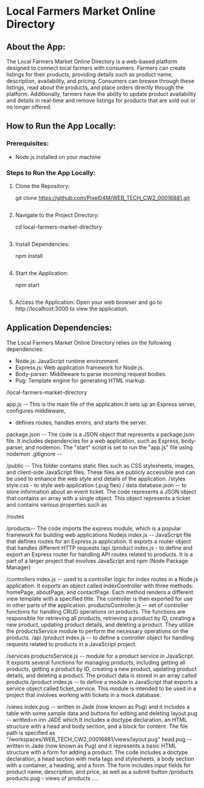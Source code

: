 # Local Farmers Market Online Directory

## About the App:
The Local Farmers Market Online Directory is a web-based platform designed to connect local farmers with consumers. Farmers can create listings for their products, providing details such as product name, description, availability, and pricing. Consumers can browse through these listings, read about the products, and place orders directly through the platform. Additionally, farmers have the ability to update product availability and details in real-time and remove listings for products that are sold out or no longer offered.

## How to Run the App Locally:
### Prerequisites:
- Node.js installed on your machine

### Steps to Run the App Locally:
1. Clone the Repository:
   
    git clone <https://github.com/Pixel04M/WEB_TECH_CW2_00016881.git>
    ```

2. Navigate to the Project Directory:
   
    cd local-farmers-market-directory
    ```

3. Install Dependencies:
 
    npm install
    ```

4. Start the Application:
   
    npm start
    ```

5. Access the Application:
    Open your web browser and go to http://localhost:3000 to view the application.

## Application Dependencies:
The Local Farmers Market Online Directory relies on the following dependencies:
- Node.js: JavaScript runtime environment.
- Express.js: Web application framework for Node.js.
- Body-parser: Middleware to parse incoming request bodies.
- Pug: Template engine for generating HTML markup.

/local-farmers-market-directory

  app.js -- This is the main file of the application.It sets up an Express server, configures middleware,
 * defines routes, handles errors, and starts the server.

  package.json -- The code is a JSON object that represents a package.json file. It includes dependencies for a web application, such as Express, body-parser, and nodemon. The "start" script is set to run the "app.js" file using nodemon
  .gitignore --

/public -- This folder contains static files such as CSS stylesheets, images, and client-side JavaScript files. These files are publicly accessible and can be used to enhance the web style and details of the application.
    /styles
      style.css - to style web application (.pug fies)
/ data 
    database.json -- to store information about an event ticket. The code represents a JSON object that contains an array with a single object. This object represents a ticket and contains various properties such as      

 /routes
    
   /products-- The code imports the express module, which is a popular framework for building web applications Nodejs
    index.js --  JavaScript file that defines routes for an Express.js application. It exports a router object that handles different HTTP requests
    /api
    /product
    index.js - to define and export an Express router for handling API routes related to products. It is a part of a larger project that involves JavaScript and npm (Node Package Manager)

  /controllers
    index.js --  used to a controller logic for index routes in a Node.js application. It exports an object called indexController with three methods: homePage, aboutPage, and contactPage. Each method renders a different view template with a specified title. The controller is then exported for use in other parts of the application.
    productsController.js --  set of controller functions for handling CRUD operations on products. The functions are responsible for retrieving all products, retrieving a product by ID, creating a new product, updating product details, and deleting a product. They utilize the productsService module to perform the necessary operations on the products.
    /api 
    /product
    index.js -- to define a controller object for handling requests related to products in a JavaScript project.

  /services
    productsService.js -- module for a product service in JavaScript. It exports several functions for managing products, including getting all products, getting a product by ID, creating a new product, updating product details, and deleting a product. The product data is stored in an array called products
    /product
    index.js -- to define a module in JavaScript that exports a service object called ticket_service. This module is intended to be used in a project that involves working with tickets in a mock database.

  /views
    index.pug -- written in Jade (now known as Pug) and it includes a table with some sample data and buttons for editing and deleting
    layout.pug -- writted=n inn JADE which  It includes a doctype declaration, an HTML structure with a head and body section, and a block for content. The file path is specified as "/workspaces/WEB_TECH_CW2_00016881/views/layout.pug"
    head.pug -- written in Jade (now known as Pug) and it represents a basic HTML structure with a form for adding a product. The code includes a doctype declaration, a head section with meta tags and stylesheets, a body section with a container, a heading, and a form. The form includes input fields for product name, description, and price, as well as a submit button
    /products
       products.pug - views of products 
....
